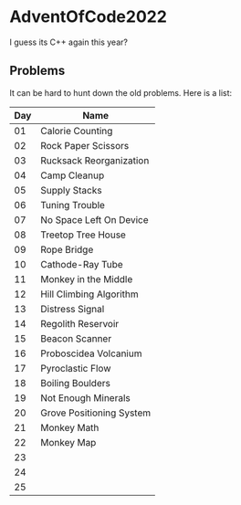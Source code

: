 # AdventOfCode2022

I guess its C++ again this year? 

## Problems

It can be hard to hunt down the old problems. Here is a list:

| Day | Name                     | 
| --- | ------------------------ |
| 01  | Calorie Counting         |
| 02  | Rock Paper Scissors      |
| 03  | Rucksack Reorganization  |
| 04  | Camp Cleanup             |
| 05  | Supply Stacks            |
| 06  | Tuning Trouble           |
| 07  | No Space Left On Device  |
| 08  | Treetop Tree House       | 
| 09  | Rope Bridge              |
| 10  | Cathode-Ray Tube         |
| 11  | Monkey in the Middle     |
| 12  | Hill Climbing Algorithm  |
| 13  | Distress Signal          |
| 14  | Regolith Reservoir       |
| 15  | Beacon Scanner           |
| 16  | Proboscidea Volcanium    |
| 17  | Pyroclastic Flow         |
| 18  | Boiling Boulders         |
| 19  | Not Enough Minerals      |
| 20  | Grove Positioning System |
| 21  | Monkey Math              |
| 22  | Monkey Map               |
| 23  |                          |
| 24  |                          |
| 25  |                          |